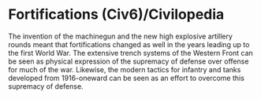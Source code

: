 # Fortifications (Civ6)/Civilopedia

The invention of the machinegun and the new high explosive artillery rounds meant that fortifications changed as well in the years leading up to the first World War. The extensive trench systems of the Western Front can be seen as physical expression of the supremacy of defense over offense for much of the war. Likewise, the modern tactics for infantry and tanks developed from 1916-oneward can be seen as an effort to overcome this supremacy of defense.